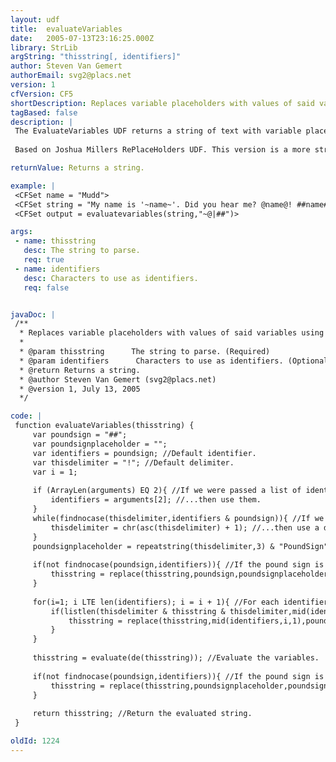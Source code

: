 ```yaml
---
layout: udf
title:  evaluateVariables
date:   2005-07-13T23:16:25.000Z
library: StrLib
argString: "thisstring[, identifiers]"
author: Steven Van Gemert
authorEmail: svg2@placs.net
version: 1
cfVersion: CF5
shortDescription: Replaces variable placeholders with values of said variables using any list of possible identifiers.
tagBased: false
description: |
 The EvaluateVariables UDF returns a string of text with variable placeholders turned into the actual value of those variables. This is useful in CFMAIL functions when sending user information, etc. In the email message you can include %thisusername% and when the mail is sent it replaces %thisusername% with the actual username. You can specify your own list of placeholder identifiers (%,!,@,$,etc).
 
 Based on Joshua Millers RePlaceHolders UDF. This version is a more streamlined version of his code. Plus, it allows for multiple identifiers. I took out the query name functionality. That can more appropriately be done outside the function by scoping the necessary query variable into the local scope using the columnlist key of the query. I also made the identifiers optional, with a pound sign being the default identifier, as is most common with ColdFusion variables. Thus, if you create your string using pound signs as the identifiers, you can call this UDF with the string as it's only parameter.

returnValue: Returns a string.

example: |
 <CFSet name = "Mudd">
 <CFSet string = "My name is '~name~'. Did you hear me? @name@! ##name##! |name|!">
 <CFSet output = evaluatevariables(string,"~@|##")>

args:
 - name: thisstring
   desc: The string to parse.
   req: true
 - name: identifiers
   desc: Characters to use as identifiers.
   req: false


javaDoc: |
 /**
  * Replaces variable placeholders with values of said variables using any list of possible identifiers.
  * 
  * @param thisstring      The string to parse. (Required)
  * @param identifiers      Characters to use as identifiers. (Optional)
  * @return Returns a string. 
  * @author Steven Van Gemert (svg2@placs.net) 
  * @version 1, July 13, 2005 
  */

code: |
 function evaluateVariables(thisstring) {
     var poundsign = "##";
     var poundsignplaceholder = "";
     var identifiers = poundsign; //Default identifier.
     var thisdelimiter = "!"; //Default delimiter.
     var i = 1;
     
     if (ArrayLen(arguments) EQ 2){ //If we were passed a list of identifiers...
         identifiers = arguments[2]; //...then use them.
     }
     while(findnocase(thisdelimiter,identifiers & poundsign)){ //If we were passed the same identifier as we chose for our delimiter, or it's a pound sign or single quote...
         thisdelimiter = chr(asc(thisdelimiter) + 1); //...then use a different delimiter.
     }
     poundsignplaceholder = repeatstring(thisdelimiter,3) & "PoundSign" & repeatstring(thisdelimiter,3); //Create the pound sign placeholder to preserve existing pound signs in the string.
     
     if(not findnocase(poundsign,identifiers)){ //If the pound sign is not one of the identifiers...
         thisstring = replace(thisstring,poundsign,poundsignplaceholder,"ALL"); //...then replace any existing pound signs with a place holder to preserve them.
     }
 
     for(i=1; i LTE len(identifiers); i = i + 1){ //For each identifier...
         if(listlen(thisdelimiter & thisstring & thisdelimiter,mid(identifiers,i,1)) mod 2){ //If there is an odd number of items in the list (cursory check - not definitive - to verify that the evaluate statement will function properly).
             thisstring = replace(thisstring,mid(identifiers,i,1),poundsign,"ALL"); //...replace it with pound signs.
         }
     }
 
     thisstring = evaluate(de(thisstring)); //Evaluate the variables.
     
     if(not findnocase(poundsign,identifiers)){ //If the pound sign is not one of the identifiers...
         thisstring = replace(thisstring,poundsignplaceholder,poundsign,"ALL"); //...then re-instate the preserved pound signs.
     }
 
     return thisstring; //Return the evaluated string.
 }

oldId: 1224
---
```


